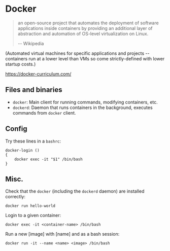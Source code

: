 # Docker

> an open-source project that automates the deployment of software applications inside containers by providing an additional layer of abstraction and automation of OS-level virtualization on Linux.
> 
> -- Wikipedia

(Automated virtual machines for specific applications and projects -- containers run at a lower level than VMs so come strictly-defined with lower startup costs.)

https://docker-curriculum.com/

## Files and binaries

* `docker`: Main client for running commands, modifying containers, etc.
* `dockerd`: Daemon that runs containers in the background, executes commands from `docker` client.

## Config

Try these lines in a `bashrc`:
```
docker-login ()
{
    docker exec -it "$1" /bin/bash
}
```

## Misc.

Check that the `docker` (including the `dockerd` daemon) are installed correctly:
```
docker run hello-world
```

Login to a given container:
```
docker exec -it <container-name> /bin/bash
```

Run a new [image] with [name] and as a bash session:
```
docker run -it --name <name> <image> /bin/bash
```
